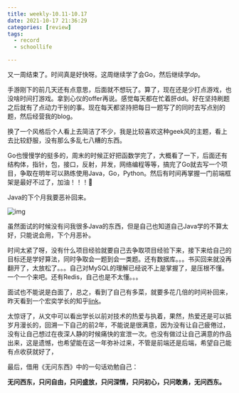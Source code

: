 ```yaml
---
title: weekly-10.11-10.17
date: 2021-10-17 21:36:29
categories: [review]
tags:
  - record
  - schoollife

---
```


又一周结束了。时间真是好快呀。这周继续学了会Go，然后继续学$dp$。

手游刚下的前几天还有点意思，后面就不想玩了。算了，现在还是少打点游戏，也没啥时间打游戏。拿到心仪的offer再说。感觉每天都在忙着肝ddl。好在坚持刷题之后就有了点动力干别的事。现在每天都坚持把每日一题写了的同时去写点别的题，然后经营我的blog。

换了一个风格后个人看上去简洁了不少，我是比较喜欢这种geek风的主题，看上去比较舒服，没有那么多乱七八糟的东西。

Go也慢慢学的挺多的，周末的时候正好把函数学完了，大概看了一下，后面还有结构体，指针，包，接口，反射，并发，网络编程等等，搞完了Go就去写一个项目，争取在明年可以熟练使用Java，Go，Python。然后有时间再掌握一门前端框架是最好不过了，加油！！！💪

Java的下个月我要恶补回来。

![img](https://gitee.com/cao_ziqiang/img/raw/master/20211017214306.jpg)

虽然面试的时候没有问我很多Java的东西，但是自己也知道自己Java学的不算太好，只能说会用，下个月恶补。

时间太紧了呀，没有什么项目经验就要自己去争取项目经验下来，接下来给自己的目标还是学好算法，同时争取会一题到会一类题。还有数据库。。。书买回来就没再翻开了，太放松了。。。自己对MySQL的理解已经说不上是掌握了，是压根不懂。一个一个来吧。还有Redis，自己也是不太懂。。。

面试也不能说是白面了，总之，看到了自己有多菜，就要多花几倍的时间补回来，昨天看到一个宏奕学长的知乎[link](https://www.zhihu.com/question/39721183/answer/83580675)。

太惊讶了，从文中可以看出学长以前对技术的热爱与执着，果然，热爱还是可以抵岁月漫长的，回溯一下自己的前2年，不能说是很满意，因为没有让自己疲倦过，没有让自己想过在夜深人静的时候痛快的宣泄一次。也没有做过让自己满意的作品出来，这是遗憾，也希望能在这一年弥补过来，不管是前端还是后端，希望自己能有点收获就好了，

最后，借用《无问东西》中的一句话劝勉自己：

**无问西东，只问自由，只问盛放，只问深情，只问初心，只问敢勇，无问西东。**

